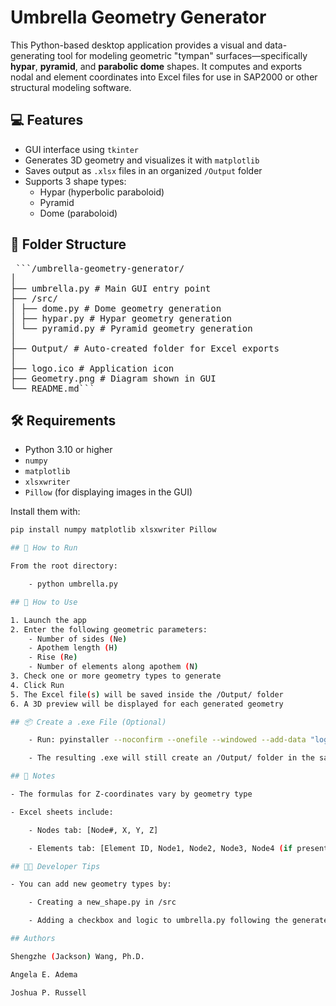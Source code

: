 # Umbrella Geometry Generator

This Python-based desktop application provides a visual and data-generating tool for modeling geometric "tympan" surfaces—specifically **hypar**, **pyramid**, and **parabolic dome** shapes. It computes and exports nodal and element coordinates into Excel files for use in SAP2000 or other structural modeling software.

## 💻 Features

- GUI interface using `tkinter`
- Generates 3D geometry and visualizes it with `matplotlib`
- Saves output as `.xlsx` files in an organized `/Output` folder
- Supports 3 shape types:
  - Hypar (hyperbolic paraboloid)
  - Pyramid
  - Dome (paraboloid)

## 📁 Folder Structure

<pre> ```/umbrella-geometry-generator/
│
├── umbrella.py # Main GUI entry point
├── /src/
│ ├── dome.py # Dome geometry generation
│ ├── hypar.py # Hypar geometry generation
│ └── pyramid.py # Pyramid geometry generation
│
├── Output/ # Auto-created folder for Excel exports
│
├── logo.ico # Application icon
├── Geometry.png # Diagram shown in GUI
└── README.md```</pre>

## 🛠 Requirements

- Python 3.10 or higher
- `numpy`
- `matplotlib`
- `xlsxwriter`
- `Pillow` (for displaying images in the GUI)

Install them with:

```bash
pip install numpy matplotlib xlsxwriter Pillow

## 🚀 How to Run

From the root directory:

    - python umbrella.py

## 🧾 How to Use

1. Launch the app
2. Enter the following geometric parameters:
    - Number of sides (Ne)
    - Apothem length (H)
    - Rise (Re)
    - Number of elements along apothem (N)
3. Check one or more geometry types to generate
4. Click Run
5. The Excel file(s) will be saved inside the /Output/ folder
6. A 3D preview will be displayed for each generated geometry

## 📦 Create a .exe File (Optional)

    - Run: pyinstaller --noconfirm --onefile --windowed --add-data "logo.ico;." --add-data "Geometry.png;." umbrella.py

    - The resulting .exe will still create an /Output/ folder in the same directory it runs from.

## 🧠 Notes

- The formulas for Z-coordinates vary by geometry type

- Excel sheets include:

    - Nodes tab: [Node#, X, Y, Z]

    - Elements tab: [Element ID, Node1, Node2, Node3, Node4 (if present)]

## 🧑‍💻 Developer Tips

- You can add new geometry types by:

    - Creating a new_shape.py in /src

    - Adding a checkbox and logic to umbrella.py following the generate_and_export() pattern

## Authors

Shengzhe (Jackson) Wang, Ph.D.

Angela E. Adema

Joshua P. Russell
